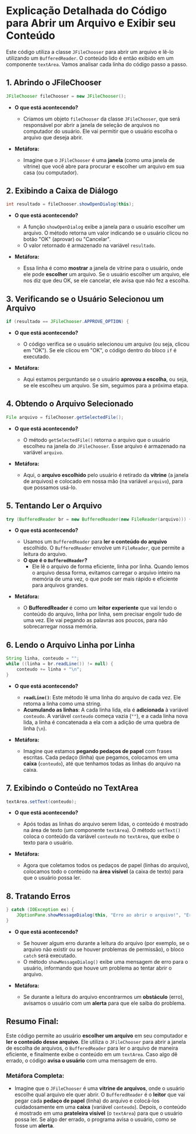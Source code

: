 
# Explicação Detalhada do Código para Abrir um Arquivo e Exibir seu Conteúdo

Este código utiliza a classe `JFileChooser` para abrir um arquivo e lê-lo utilizando um `BufferedReader`. O conteúdo lido é então exibido em um componente `textArea`. Vamos analisar cada linha do código passo a passo.

## 1. **Abrindo o JFileChooser**
```java
JFileChooser fileChooser = new JFileChooser();
```
- **O que está acontecendo?**
  - Criamos um objeto `fileChooser` da classe `JFileChooser`, que será responsável por abrir a janela de seleção de arquivos no computador do usuário. Ele vai permitir que o usuário escolha o arquivo que deseja abrir.
  
- **Metáfora:**
  - Imagine que o `JFileChooser` é uma **janela** (como uma janela de vitrine) que você abre para procurar e escolher um arquivo em sua casa (ou computador).

## 2. **Exibindo a Caixa de Diálogo**
```java
int resultado = fileChooser.showOpenDialog(this);
```
- **O que está acontecendo?**
  - A função `showOpenDialog` exibe a janela para o usuário escolher um arquivo. O método retorna um valor indicando se o usuário clicou no botão "OK" (aprovar) ou "Cancelar".
  - O valor retornado é armazenado na variável `resultado`.

- **Metáfora:**
  - Essa linha é como **mostrar** a janela de vitrine para o usuário, onde ele pode **escolher** um arquivo. Se o usuário escolher um arquivo, ele nos diz que deu OK, se ele cancelar, ele avisa que não fez a escolha.

## 3. **Verificando se o Usuário Selecionou um Arquivo**
```java
if (resultado == JFileChooser.APPROVE_OPTION) {
```
- **O que está acontecendo?**
  - O código verifica se o usuário selecionou um arquivo (ou seja, clicou em "OK"). Se ele clicou em "OK", o código dentro do bloco `if` é executado.
  
- **Metáfora:**
  - Aqui estamos perguntando se o usuário **aprovou a escolha**, ou seja, se ele escolheu um arquivo. Se sim, seguimos para a próxima etapa.

## 4. **Obtendo o Arquivo Selecionado**
```java
File arquivo = fileChooser.getSelectedFile();
```
- **O que está acontecendo?**
  - O método `getSelectedFile()` retorna o arquivo que o usuário escolheu na janela do `JFileChooser`. Esse arquivo é armazenado na variável `arquivo`.
  
- **Metáfora:**
  - Aqui, o **arquivo escolhido** pelo usuário é retirado da **vitrine** (a janela de arquivos) e colocado em nossa mão (na variável `arquivo`), para que possamos usá-lo.

## 5. **Tentando Ler o Arquivo**
```java
try (BufferedReader br = new BufferedReader(new FileReader(arquivo))) {
```
- **O que está acontecendo?**
  - Usamos um `BufferedReader` para **ler o conteúdo do arquivo** escolhido. O `BufferedReader` envolve um `FileReader`, que permite a leitura do arquivo.
  - **O que é o `BufferedReader`?**
    - Ele lê o arquivo de forma eficiente, linha por linha. Quando lemos o arquivo dessa forma, evitamos carregar o arquivo inteiro na memória de uma vez, o que pode ser mais rápido e eficiente para arquivos grandes.

- **Metáfora:**
  - O **BufferedReader** é como um **leitor experiente** que vai lendo o conteúdo do arquivo, linha por linha, sem precisar engolir tudo de uma vez. Ele vai pegando as palavras aos poucos, para não sobrecarregar nossa memória.

## 6. **Lendo o Arquivo Linha por Linha**
```java
String linha, conteudo = "";
while ((linha = br.readLine()) != null) {
    conteudo += linha + "\n";
}
```
- **O que está acontecendo?**
  - **`readLine()`**: Este método lê uma linha do arquivo de cada vez. Ele retorna a linha como uma string.
  - **Acumulando as linhas**: A cada linha lida, ela é **adicionada** à variável `conteudo`. A variável `conteudo` começa vazia (`""`), e a cada linha nova lida, a linha é concatenada a ela com a adição de uma quebra de linha (`\n`).
  
- **Metáfora:**
  - Imagine que estamos **pegando pedaços de papel** com frases escritas. Cada pedaço (linha) que pegamos, colocamos em uma **caixa** (`conteudo`), até que tenhamos todas as linhas do arquivo na caixa.
  
## 7. **Exibindo o Conteúdo no TextArea**
```java
textArea.setText(conteudo);
```
- **O que está acontecendo?**
  - Após todas as linhas do arquivo serem lidas, o conteúdo é mostrado na área de texto (um componente `textArea`). O método `setText()` coloca o conteúdo da variável `conteudo` no `textArea`, que exibe o texto para o usuário.
  
- **Metáfora:**
  - Agora que coletamos todos os pedaços de papel (linhas do arquivo), colocamos todo o conteúdo na **área visível** (a caixa de texto) para que o usuário possa ler.

## 8. **Tratando Erros**
```java
} catch (IOException ex) {
    JOptionPane.showMessageDialog(this, "Erro ao abrir o arquivo!", "Erro", JOptionPane.ERROR_MESSAGE);
}
```
- **O que está acontecendo?**
  - Se houver algum erro durante a leitura do arquivo (por exemplo, se o arquivo não existir ou se houver problemas de permissão), o bloco `catch` será executado.
  - O método `showMessageDialog()` exibe uma mensagem de erro para o usuário, informando que houve um problema ao tentar abrir o arquivo.

- **Metáfora:**
  - Se durante a leitura do arquivo encontrarmos um **obstáculo** (erro), avisamos o usuário com um **alerta** para que ele saiba do problema.

## Resumo Final:

Este código permite ao usuário **escolher um arquivo** em seu computador e **ler o conteúdo desse arquivo**. Ele utiliza o `JFileChooser` para abrir a janela de escolha de arquivos, o `BufferedReader` para ler o arquivo de maneira eficiente, e finalmente exibe o conteúdo em um `textArea`. Caso algo dê errado, o código **avisa o usuário** com uma mensagem de erro.

### Metáfora Completa:
- Imagine que o `JFileChooser` é uma **vitrine de arquivos**, onde o usuário escolhe qual arquivo ele quer abrir. O `BufferedReader` é o **leitor** que vai pegar cada **pedaço de papel** (linha) do arquivo e colocá-los cuidadosamente em uma **caixa** (variável `conteudo`). Depois, o conteúdo é mostrado em uma **prateleira visível** (o `textArea`) para que o usuário possa ler. Se algo der errado, o programa avisa o usuário, como se fosse um **alerta**.
